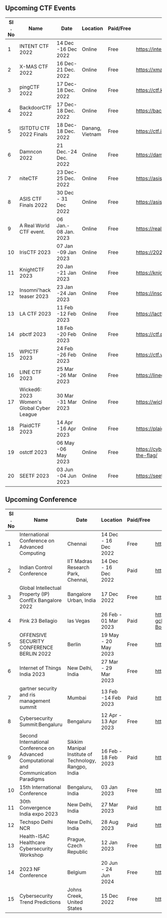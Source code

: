 ## Upcoming CTF Events

|   SI . No         | Name                                                               | Date     | Location  | Paid/Free | Link to register |
| ----------------- | ------------------------------------------------------------------ |----------| ----------| ----------| -----------------|
|1 | INTENT CTF 2022 |	14 Dec -16 Dec 2022	| Online	| Free	| https://intentsummit.org/ |
|2 |	X-MAS CTF 2022 |	16 Dec- 21 Dec. 2022 |	Online	 | Free	 | https://xmas.htsp.ro/ |
|3 |	pingCTF 2022 |17 Dec- 18 Dec. 2022	| Online	| Free |	https://ctf.knping.pl/ |
|4 |BackdoorCTF 2022	|17 Dec-18 Dec. 2022 |	Online	| Free | https://backdoor.infoseciitr.in/ |
|5 |ISITDTU CTF 2022 Finals	| 18 Dec-18 Dec. 2022	| Danang, Vietnam	| Free	| https://ctf.isitdtu.com/ |
|6 |Damncon 2022	| 21 Dec.-24 Dec. 2022	| Online	| Free |	https://damncon.dsph.org/damncon2022 |
|7 |niteCTF	| 23 Dec- 25 Dec. 2022	| Online	| Free	| https://asisctf.com/ |
|8 |ASIS CTF Finals 2022	| 30 Dec - 31 Dec 2022	| Online	| Free	|https://asisctf.com/ |
|9 |	A Real World CTF event.	| 06 Jan.- 08 Jan. 2023	| Online	| Free	| https://realworldctf.com/ |
|10|	IrisCTF 2023	| 07 Jan -09 Jan  2023	| Online	| Free	|https://2023.irisc.tf/ | 
|11|KnightCTF 2023	| 20 Jan -21 Jan 2023	| Online	 | Free	| https://knightctf.com/ | 
|12|Insomni'hack teaser 2023 | 23 Jan -24 Jan 2023	| Online	| Free	| https://insomnihack.ch/contests/ | 
|13|LA CTF 2023	 | 11 Feb -12 Feb 2023	 | Online	| Free	| https://lactf.uclaacm.com/ | 
|14|pbctf 2023	 | 18 Feb -20 Feb 2023	| Online	| Free	| https://ctf.perfect.blue/ |
|15|WPICTF 2023	| 24 Feb -26 Feb 2023	| Online	| Free	| https://ctf.wpictf.xyz/ | 
|16|LINE CTF 2023	| 25 Mar -26 Mar 2023	| Online	| Free	| https://linectf.me/ |
|17|Wicked6: 2023 Women's Global Cyber League	|30 Mar -31 Mar 2023 | 	Online | 	Free	| https://wicked6.com/ |
|18| PlaidCTF 2023	| 14 Apr -16 Apr 2023	| Online	| Free | 	https://plaidctf.com/ |
|19| ostctf 2023	| 06 May -06 May 2023	| Online	|Free | 	https://cybersecuritydays.ch/capture-the-flag/ |
|20|SEETF 2023	| 03 Jun -04 Jun 2023	| Online	| Free	| https://seetf.sg/seetf/ |

## Upcoming Conference

|    SI . No        | Name                                            | Date     | Location  | Paid/Free | Link to register |
| ----------------- | ----------------------------------------------- |----------| ----------| ----------| -----------------| 
|1|	International Conference on Advanced Computing	| Chennai	| 14 Dec - 16 Dec 2022	 | Free	 |http://www.icoac.mitindia.edu/|										
|2|	Indian Control Conference	| IIT Madras Research Park, Chennai,	| 14 Dec - 16 Dec 2022 	| Paid	|https://controlsociety.org/icc/|										
|3|	Global Intellectual Property (IP) ConfEx Bangalore 2022	| Bangalore Urban, India	| 17 Dec 2022	| Free	| https://www.events4sure.com/physicalevents
|4|	Pink 23	Bellagio | las Vegas	| 26 Feb - 01 Mar 2023	| Paid	|https://www.pinkelephant.com/en-us/Pink23/home?gclid=CjwKCAiAv9ucBhBXEiwA6N8nYL7_FPshywsWkxLusrulPOjNms2w6z84cnza0kfWnntqjy5JEGVT-BoCeLgQAvD_BwE | 										
|5|	OFFENSIVE SECURITY CONFERENCE BERLIN 2022	 | Berlin	| 19 May - 20 May 2023	| Free	|https://www.offensivecon.org/	|									
|6|	Internet of Things India 2023	| New Delhi, India	|27 Mar - 29 Mar 2023	| Free	|https://iotindiaexpo.com/		 	|							
|7|	gartner security and ris management summit	| Mumbai	| 13 Feb -14 Feb 2023	| Paid	|https://view.ceros.com/gartner/seci9-ceros-brochure/p/1 |
|8|	Cybersecurity Summit:Bengaluru	| Bengaluru	| 12 Apr - 13 Apr 2023	| Free	| https://10times.com/cybersecurity-summit-bengaluru-bengaluru	|
|9|	Second International Conference on Advanced Computational and Communication Paradigms	 | Sikkim Manipal Institute of Technology, Rangpo, India	| 16 Feb - 18 Feb 2023	| Paid	|http://www.icaccpa.in/	|									
|10|15th International Conference	| Bengaluru, India	| 03 Jan 2023	| Free	| https://www.comsnets.org/										
|11|30th Convergence India expo 2023	| New Delhi, India	| 27 Mar 2023	| Paid	| https://www.convergenceindia.org/										
|12|Techspo Delhi NCR	| New Delhi, India	|28 Aug 2023	| Paid	| https://techspodelhincr.in/										
|13|Health-ISAC Healthcare Cybersecurity Workshop	|Prague, Czech Republic	|12 Jan 2023	|Free	| https://h-isac.org/hisacevents/health-isac-healthcare-cybersecurity-workshop-hosted-by-msd/	|									
|14|2023 NF Conference | 	Belgium	| 20 Jun - 24 Jun 2024	|Free 	|https://www.ctf.org/get-involved/nf-conference#	|							
|15|Cybersecurity Trend Predictions 	 | Johns Creek, United States	| 15 Dec 2022		| Free |https://www.beyondtrust.com/webinars/cybersecurity-trend-predictions-for-2023-beyond	|									


